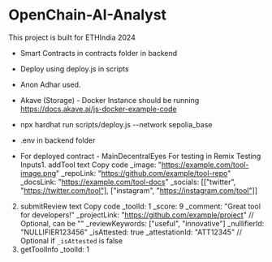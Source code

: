 # OpenChain-AI-Analyst
This project is built for ETHIndia 2024


- Smart Contracts in contracts folder in backend
- Deploy using deploy.js in scripts
- Anon Adhar used.
- Akave (Storage) - Docker Instance should be running https://docs.akave.ai/js-docker-example-code
- npx hardhat run scripts/deploy.js --network sepolia_base
- .env in backend folder

- For deployed contract - MainDecentralEyes 
For testing in Remix
Testing Inputs1. addTool
text
Copy code
_image: "https://example.com/tool-image.png"
_repoLink: "https://github.com/example/tool-repo"
_docsLink: "https://example.com/tool-docs"
_socials: [["twitter", "https://twitter.com/tool"], ["instagram", "https://instagram.com/tool"]]
2. submitReview
text
Copy code
_toolId: 1
_score: 9
_comment: "Great tool for developers!"
_projectLink: "https://github.com/example/project" // Optional, can be ""
_reviewKeywords: ["useful", "innovative"]
_nullifierId: "NULLIFIER123456"
_isAttested: true
_attestationId: "ATT12345" // Optional if `_isAttested` is false
4. getToolInfo
_toolId: 1
